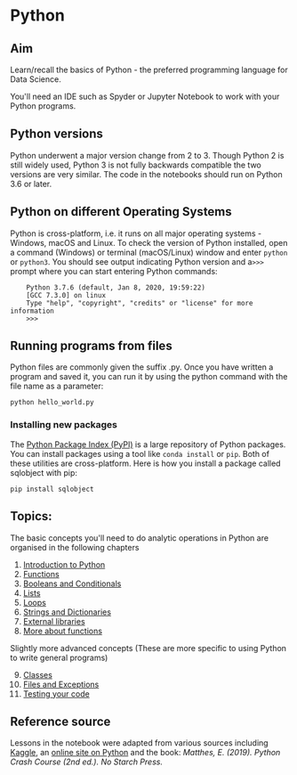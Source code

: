 # Python

## Aim

Learn/recall the basics of Python - the preferred programming language for Data Science.

You'll need an IDE such as Spyder or Jupyter Notebook to work with your Python programs.

## Python versions

Python underwent a major version change from 2 to 3. Though Python 2 is still widely used, Python 3 is not fully backwards compatible the two versions are very similar. The code in the notebooks should run on Python 3.6 or later. 

## Python on different Operating Systems

Python is cross-platform, i.e. it runs on all major operating systems - Windows, macOS and Linux. To check the version of Python installed, open a command (Windows) or terminal (macOS/Linux) window and enter `python` or `python3`. You should see output indicating Python version and a`>>>` prompt where you can start entering Python commands:

```
    Python 3.7.6 (default, Jan 8, 2020, 19:59:22)
    [GCC 7.3.0] on linux
    Type "help", "copyright", "credits" or "license" for more information
    >>>
```

## Running programs from files

Python files are commonly given the suffix .py. Once you have written a program and saved it, you can run it by using the python command with the file name as a parameter:

    python hello_world.py

### Installing new packages

The [Python Package Index (PyPI)](https://pypi.org/) is a large repository of Python packages. You can install packages using a tool like `conda install` or `pip`. Both of these utilities are cross-platform. Here is how you install a package called sqlobject with pip:

    pip install sqlobject


## Topics:

The basic concepts you'll need to do analytic operations in Python are organised in the following chapters

   1. [Introduction to Python](https://github.com/colintwh/python-basics/blob/master/introtopython.ipynb)
   2. [Functions](https://github.com/colintwh/python-basics/blob/master/functions.ipynb)
   3. [Booleans and Conditionals](https://github.com/colintwh/python-basics/blob/master/conditionals.ipynb)
   4. [Lists](https://github.com/colintwh/python-basics/blob/master/lists.ipynb)
   5. [Loops](https://github.com/colintwh/python-basics/blob/master/loops.ipynb)
   6. [Strings and Dictionaries](https://github.com/colintwh/python-basics/blob/master/strings_dicts.ipynb)
   7. [External libraries](https://github.com/colintwh/python-basics/blob/master/external_libs.ipynb)
   8. [More about functions](https://github.com/colintwh/python-basics/blob/master/adv_functions.ipynb)
   
Slightly more advanced concepts (These are more specific to using Python to write general programs)
   
   9. [Classes](https://github.com/colintwh/python-basics/blob/master/classes.ipynb)
   10. [Files and Exceptions](https://github.com/colintwh/python-basics/blob/master/files_exceptions.ipynb)
   11. [Testing your code](https://github.com/colintwh/python-basics/blob/master/testcode.ipynb)
   

## Reference source

Lessons in the notebook were adapted from various sources including [Kaggle](https://www.kaggle.com/), an [online site on Python](https://python-textbok.readthedocs.io/en/1.0/index.html) and the book: *Matthes, E. (2019). Python Crash Course (2nd ed.). No Starch Press.*
   